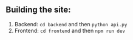 ## Building the site:

1. Backend: ```cd backend``` and then ```python api.py```
2. Frontend: ```cd frontend``` and then ```npm run dev```